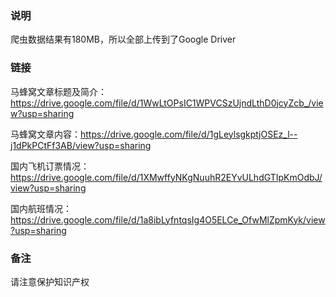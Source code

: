### 说明

爬虫数据结果有180MB，所以全部上传到了Google Driver

### 链接

马蜂窝文章标题及简介：https://drive.google.com/file/d/1WwLtOPsIC1WPVCSzUjndLthD0jcyZcb_/view?usp=sharing

马蜂窝文章内容：https://drive.google.com/file/d/1gLeylsgkptjOSEz_l--j1dPkPCtFf3AB/view?usp=sharing

国内飞机订票情况：https://drive.google.com/file/d/1XMwffyNKgNuuhR2EYvULhdGTIpKmOdbJ/view?usp=sharing

国内航班情况：https://drive.google.com/file/d/1a8ibLyfntqsIg4O5ELCe_OfwMlZpmKyk/view?usp=sharing

### 备注

请注意保护知识产权



